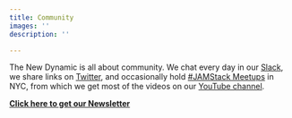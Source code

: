 ```yaml
---
title: Community
images: ''
description: ''

---
```

The New Dynamic is all about community. We chat every day in our [Slack](https://slack.tnd.dev), we share links on [Twitter](https://twitter.com/thenewdynamic), and occasionally hold [#JAMStack Meetups](https://twitter.com/thenewdynamic) in NYC, from which we get most of the videos on our [YouTube channel](https://www.youtube.com/channel/UCIGy4_KqcaGvltWCLpMXWug).

[**Click here to get our Newsletter**](https://www.getrevue.co/profile/thenewdynamic)